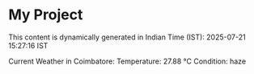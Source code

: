 # My Project

This content is dynamically generated in Indian Time (IST): 2025-07-21 15:27:16 IST


Current Weather in Coimbatore:
Temperature: 27.88 °C
Condition: haze

